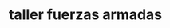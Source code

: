 ---
title: "taller fuerzas armadas"
url: /barcelona/taller-fuerzas-armadas/
shop: reparación de automóviles
---